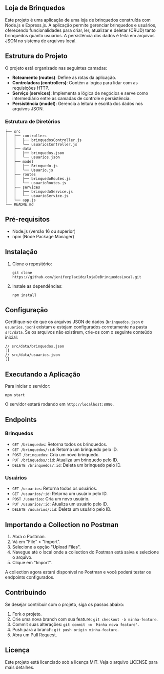 ## Loja de Brinquedos

Este projeto é uma aplicação de uma loja de brinquedos construída com Node.js e Express.js. A aplicação permite gerenciar brinquedos e usuários, oferecendo funcionalidades para criar, ler, atualizar e deletar (CRUD) tanto brinquedos quanto usuários. A persistência dos dados é feita em arquivos JSON no sistema de arquivos local.

## Estrutura do Projeto

O projeto está organizado nas seguintes camadas:

- **Roteamento (routes)**: Define as rotas da aplicação.
- **Controladora (controllers)**: Contém a lógica para lidar com as requisições HTTP.
- **Serviço (services)**: Implementa a lógica de negócios e serve como intermediário entre as camadas de controle e persistência.
- **Persistência (model)**: Gerencia a leitura e escrita dos dados nos arquivos JSON.

### Estrutura de Diretórios

```
├── src
│   ├── controllers
│   │   ├── brinquedosController.js
│   │   └── usuariosController.js
│   ├── data
│   │   ├── brinquedos.json
│   │   └── usuarios.json
│   ├── model
│   │   ├── Brinquedo.js
│   │   └── Usuario.js
│   ├── routes
│   │   ├── brinquedoRoutes.js
│   │   └── usuarioRoutes.js
│   ├── services
│   │   ├── brinquedoService.js
│   │   └── usuarioService.js
│   └── app.js
└── README.md
```

## Pré-requisitos

- Node.js (versão 16 ou superior)
- npm (Node Package Manager)

## Instalação

1. Clone o repositório:

   ```
   git clone https://github.com/jeniferplacido/lojaDeBrinquedosLocal.git
   ```

2. Instale as dependências:

   ```
   npm install
   ```

## Configuração

Certifique-se de que os arquivos JSON de dados (`brinquedos.json` e `usuarios.json`) existam e estejam configurados corretamente na pasta `src/data`. Se os arquivos não existirem, crie-os com o seguinte conteúdo inicial:

```
// src/data/brinquedos.json
[]
// src/data/usuarios.json
[]
```

## Executando a Aplicação

Para iniciar o servidor:

```
npm start
```

O servidor estará rodando em `http://localhost:8080`.

## Endpoints

### Brinquedos

- `GET /brinquedos`: Retorna todos os brinquedos.
- `GET /brinquedos/:id`: Retorna um brinquedo pelo ID.
- `POST /brinquedos`: Cria um novo brinquedo.
- `PUT /brinquedos/:id`: Atualiza um brinquedo pelo ID.
- `DELETE /brinquedos/:id`: Deleta um brinquedo pelo ID.

### Usuários

- `GET /usuarios`: Retorna todos os usuários.
- `GET /usuarios/:id`: Retorna um usuário pelo ID.
- `POST /usuarios`: Cria um novo usuário.
- `PUT /usuarios/:id`: Atualiza um usuário pelo ID.
- `DELETE /usuarios/:id`: Deleta um usuário pelo ID.

## Importando a Collection no Postman

1. Abra o Postman.
2. Vá em "File" > "Import".
3. Selecione a opção "Upload Files".
4. Navegue até o local onde a collection do Postman está salva e selecione o arquivo.
5. Clique em "Import".

A collection agora estará disponível no Postman e você poderá testar os endpoints configurados.

## Contribuindo

Se desejar contribuir com o projeto, siga os passos abaixo:

1. Fork o projeto.
2. Crie uma nova branch com sua feature: `git checkout -b minha-feature`.
3. Commit suas alterações: `git commit -m 'Minha nova feature'`.
4. Push para a branch: `git push origin minha-feature`.
5. Abra um Pull Request.

## Licença

Este projeto está licenciado sob a licença MIT. Veja o arquivo LICENSE para mais detalhes.

